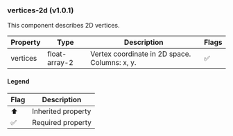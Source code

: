 ### vertices-2d (v1.0.1)
This component describes 2D vertices.

| Property | Type | Description | Flags |
|---|---|---|---|
| vertices | float-array-2 | Vertex coordinate in 2D space. Columns: x, y. | ✅ |


#### Legend

| Flag | Description |
| --- | --- |
| ⬆️ | Inherited property |
| ✅ | Required property |


